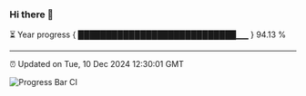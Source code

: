 ### Hi there 👋

⏳ Year progress { ████████████████████████████▁▁ } 94.13 %

---

⏰ Updated on Tue, 10 Dec 2024 12:30:01 GMT

![Progress Bar CI](https://github.com/liununu/liununu/workflows/Progress%20Bar%20CI/badge.svg)
